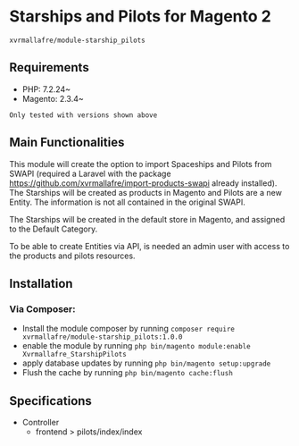 # Starships and Pilots for Magento 2

    xvrmallafre/module-starship_pilots

## Requirements

 - PHP: 7.2.24~
 - Magento: 2.3.4~

`Only tested with versions shown above`

## Main Functionalities

This module will create the option to import Spaceships and Pilots from SWAPI (required a Laravel with the package https://github.com/xvrmallafre/import-products-swapi already installed). The Starships will be created as products in Magento and Pilots are a new Entity. The information is not all contained in the original SWAPI.

The Starships will be created in the default store in Magento, and assigned to the Default Category.

To be able to create Entities via API, is needed an admin user with access to the products and pilots resources.

## Installation

### Via Composer:

 - Install the module composer by running `composer require xvrmallafre/module-starship_pilots:1.0.0`
 - enable the module by running `php bin/magento module:enable Xvrmallafre_StarshipPilots`
 - apply database updates by running `php bin/magento setup:upgrade`
 - Flush the cache by running `php bin/magento cache:flush`

## Specifications

 - Controller
	- frontend > pilots/index/index

